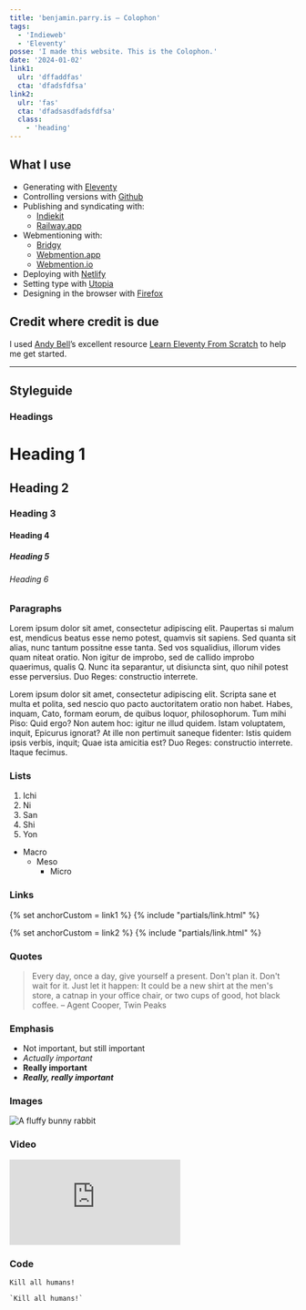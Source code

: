 ```yaml
---
title: 'benjamin.parry.is – Colophon'
tags:
  - 'Indieweb'
  - 'Eleventy'
posse: 'I made this website. This is the Colophon.'
date: '2024-01-02'
link1:
  ulr: 'dffaddfas'
  cta: 'dfadsfdfsa'
link2:
  ulr: 'fas'
  cta: 'dfadsasdfadsfdfsa'
  class:
    - 'heading'
---
```


## What I use

- Generating with [Eleventy](https://www.11ty.dev/)
- Controlling versions with [Github](https://github.com/)
- Publishing and syndicating with:
    - [Indiekit](https://getindiekit.com/)
    - [Railway.app](https://railway.app/)
- Webmentioning with:
    - [Bridgy](https://brid.gy/)
    - [Webmention.app](https://webmention.app/)
    - [Webmention.io](https://webmention.io/)
- Deploying with [Netlify](https://www.netlify.com/)
- Setting type with [Utopia](https://utopia.fyi/)
- Designing in the browser with [Firefox](https://www.mozilla.org/en-GB/firefox/)

## Credit where credit is due

I used [Andy Bell](https://andy-bell.co.uk/)’s excellent resource [Learn Eleventy From Scratch](https://learneleventyfromscratch.com/) to help me get started.

---

## Styleguide

### Headings

# Heading 1
## Heading 2
### Heading 3
#### Heading 4
##### Heading 5
###### Heading 6

### Paragraphs

Lorem ipsum dolor sit amet, consectetur adipiscing elit. Paupertas si malum est, mendicus beatus esse nemo potest, quamvis sit sapiens. Sed quanta sit alias, nunc tantum possitne esse tanta. Sed vos squalidius, illorum vides quam niteat oratio. Non igitur de improbo, sed de callido improbo quaerimus, qualis Q. Nunc ita separantur, ut disiuncta sint, quo nihil potest esse perversius. Duo Reges: constructio interrete.

Lorem ipsum dolor sit amet, consectetur adipiscing elit. Scripta sane et multa et polita, sed nescio quo pacto auctoritatem oratio non habet. Habes, inquam, Cato, formam eorum, de quibus loquor, philosophorum. Tum mihi Piso: Quid ergo? Non autem hoc: igitur ne illud quidem. Istam voluptatem, inquit, Epicurus ignorat? At ille non pertimuit saneque fidenter: Istis quidem ipsis verbis, inquit; Quae ista amicitia est? Duo Reges: constructio interrete. Itaque fecimus.

### Lists

1. Ichi
2. Ni
3. San
4. Shi
5. Yon

- Macro
  - Meso
    - Micro

### Links

{% set anchorCustom = link1 %}
{% include "partials/link.html" %}

{% set anchorCustom = link2 %}
{% include "partials/link.html" %}

### Quotes

> Every day, once a day, give yourself a present. Don't plan it. Don't wait for it. Just let it happen: It could be a new shirt at the men's store, a catnap in your office chair, or two cups of good, hot black coffee.
> – Agent Cooper, Twin Peaks

### Emphasis

- Not important, but still important
- *Actually important*
- **Really important**
- ***Really, really important***

### Images

![A fluffy bunny rabbit](/assets/images/colophon/colophon.jpg)

### Video

<div class="embed-wrapper">
<iframe src="https://www.youtube-nocookie.com/embed/6vib77CUxNM?si=EStChuRfmAIXFMEw&amp;controls=0" title="YouTube video player" frameborder="0" allow="accelerometer; autoplay; clipboard-write; encrypted-media; gyroscope; picture-in-picture; web-share" allowfullscreen></iframe>
</div>

### Code

`Kill all humans!`

`` `Kill all humans!` ``